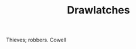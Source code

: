 ---
title: Drawlatches
letter: D
permalink: "/definitions/bld-drawlatches.html"
body: Thieves; robbers. Cowell
published_at: '2018-07-07'
source: Black's Law Dictionary 2nd Ed (1910)
layout: post
---